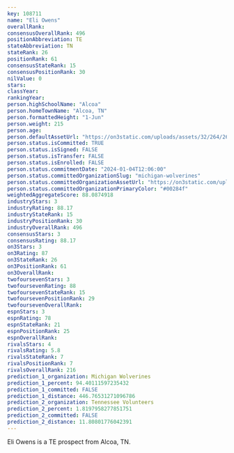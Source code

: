 ```yaml
---
key: 108711
name: "Eli Owens"
overallRank: 
consensusOverallRank: 496
positionAbbreviation: TE
stateAbbreviation: TN
stateRank: 26
positionRank: 61
consensusStateRank: 15
consensusPositionRank: 30
nilValue: 0
stars: 
classYear: 
rankingYear: 
person.highSchoolName: "Alcoa"
person.homeTownName: "Alcoa, TN"
person.formattedHeight: "1-Jun"
person.weight: 215
person.age: 
person.defaultAssetUrl: "https://on3static.com/uploads/assets/32/264/264032.jpg"
person.status.isCommitted: TRUE
person.status.isSigned: FALSE
person.status.isTransfer: FALSE
person.status.isEnrolled: FALSE
person.status.commitmentDate: "2024-01-04T12:06:00"
person.status.committedOrganizationSlug: "michigan-wolverines"
person.status.committedOrganizationAssetUrl: "https://on3static.com/uploads/assets/39/150/150039.svg"
person.status.committedOrganizationPrimaryColor: "#00284f"
weightedAggregateScore: 88.0874918
industryStars: 3
industryRating: 88.17
industryStateRank: 15
industryPositionRank: 30
industryOverallRank: 496
consensusStars: 3
consensusRating: 88.17
on3Stars: 3
on3Rating: 87
on3StateRank: 26
on3PositionRank: 61
on3OverallRank: 
twofoursevenStars: 3
twofoursevenRating: 88
twofoursevenStateRank: 15
twofoursevenPositionRank: 29
twofoursevenOverallRank: 
espnStars: 3
espnRating: 78
espnStateRank: 21
espnPositionRank: 25
espnOverallRank: 
rivalsStars: 4
rivalsRating: 5.8
rivalsStateRank: 7
rivalsPositionRank: 7
rivalsOverallRank: 216
prediction_1_organization: Michigan Wolverines
prediction_1_percent: 94.40111597235432
prediction_1_committed: FALSE
prediction_1_distance: 446.76531271096786
prediction_2_organization: Tennessee Volunteers
prediction_2_percent: 1.8197958277851751
prediction_2_committed: FALSE
prediction_2_distance: 11.80801776042391
---
```

Eli Owens is a TE prospect from Alcoa, TN.